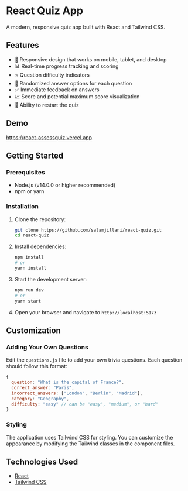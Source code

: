 # React Quiz App

A modern, responsive quiz app built with React and Tailwind CSS.


## Features

- 📱 Responsive design that works on mobile, tablet, and desktop
- 📊 Real-time progress tracking and scoring
- ⭐ Question difficulty indicators
- 🔄 Randomized answer options for each question
- ✅ Immediate feedback on answers
- 📈 Score and potential maximum score visualization
- 🔄 Ability to restart the quiz

## Demo

https://react-assessquiz.vercel.app

## Getting Started

### Prerequisites

- Node.js (v14.0.0 or higher recommended)
- npm or yarn

### Installation

1. Clone the repository:
   ```bash
   git clone https://github.com/salamjillani/react-quiz.git
   cd react-quiz
   ```

2. Install dependencies:
   ```bash
   npm install
   # or
   yarn install
   ```

3. Start the development server:
   ```bash
   npm run dev
   # or
   yarn start
   ```

4. Open your browser and navigate to `http://localhost:5173`


## Customization

### Adding Your Own Questions

Edit the `questions.js` file to add your own trivia questions. Each question should follow this format:

```javascript
{
  question: "What is the capital of France?",
  correct_answer: "Paris",
  incorrect_answers: ["London", "Berlin", "Madrid"],
  category: "Geography",
  difficulty: "easy" // can be "easy", "medium", or "hard"
}
```

### Styling

The application uses Tailwind CSS for styling. You can customize the appearance by modifying the Tailwind classes in the component files.


## Technologies Used

- [React](https://reactjs.org/)
- [Tailwind CSS](https://tailwindcss.com/)
